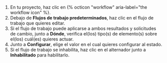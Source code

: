 1. En tu proyecto, haz clic en {% octicon "workflow" aria-label="the workflow icon" %}.
1. Debajo de **Flujos de trabajo predeterminados**, haz clic en el flujo de trabajo que quieres editar.
1. Si el flujo de trabajo puede aplicarse a ambos resultados y solicitudes de cambio, junto a **Dónde**, verifica el(los) tipo(s) de elemento(s) sobre el(los) cuál(es) quieres actuar.
1. Junto a **Configurar**, elige el valor en el cual quieres configurar al estado.
1. Si el flujo de trabajo se inhabilita, haz clic en el alternador junto a **Inhabilitado** para habilitarlo.
